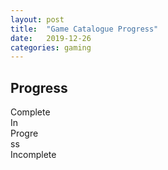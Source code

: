 ```yaml
---
layout: post
title:  "Game Catalogue Progress"
date:   2019-12-26
categories: gaming
---
```


## Progress

<div class="progress">
  <div class="progress-bar progress-bar-success" role="progressbar" style="width:40%">
    Complete
  </div>
  <div class="progress-bar progress-bar-warning" role="progressbar" style="width:10%">
    In Progress
  </div>
  <div class="progress-bar progress-bar-danger" role="progressbar" style="width:20%">
    Incomplete
  </div>
</div>